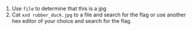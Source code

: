 1. Use `file` to determine that this is a jpg
2. Cat `xxd rubber_duck.jpg` to a file and search for the flag or use another hex editor of your choice and search for the flag.
